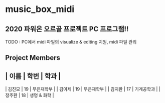 # music_box_midi
## 2020 파워온 오르골 프로젝트 PC 프로그램!!

TODO : PC에서 midi 파일의 visualize & editing 지원, midi 파일 관리

## Project Members

| 이름 | 학번 | 학과 |
---------------
| 김진모 | 19 | 무은재학부 |
| 김이제 | 19 | 무은재학부 |
| 김지환 | 17 | 기계공학과 |
| 정주환 | 18 | 생명 & 화학 |
